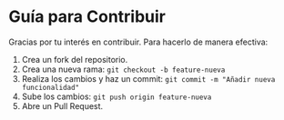 # Guía para Contribuir

Gracias por tu interés en contribuir. Para hacerlo de manera efectiva:

1. Crea un fork del repositorio.
2. Crea una nueva rama: `git checkout -b feature-nueva`
3. Realiza los cambios y haz un commit: `git commit -m "Añadir nueva funcionalidad"`
4. Sube los cambios: `git push origin feature-nueva`
5. Abre un Pull Request.
